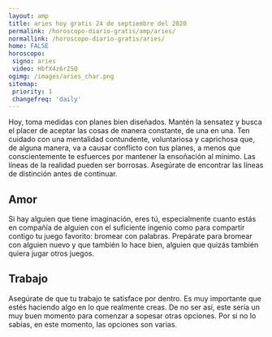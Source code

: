 ```yaml
---
layout: amp
title: aries hoy gratis 24 de septiembre del 2020 
permalink: /horoscopo-diario-gratis/amp/aries/
normallink: /horoscopo-diario-gratis/aries/
home: FALSE
horoscopo:
 signo: aries
 video: HbfX4z6rZSQ
ogimg: /images/aries_char.png
sitemap:
 priority: 1
 changefreq: 'daily'
---
```



Hoy, toma medidas con planes bien diseñados. Mantén la sensatez y busca el placer de aceptar las cosas de manera constante, de una en una. Ten cuidado con una mentalidad contundente, voluntariosa y caprichosa que, de alguna manera, va a causar conflicto con tus planes, a menos que conscientemente te esfuerces por mantener la ensoñación al mínimo. Las líneas de la realidad pueden ser borrosas. Asegúrate de encontrar las líneas de distinción antes de continuar.

## Amor

Si hay alguien que tiene imaginación, eres tú, especialmente cuanto estás en compañía de alguien con el suficiente ingenio como para compartir contigo tu juego favorito: bromear con palabras. Prepárate para bromear con alguien nuevo y que también lo hace bien, alguien que quizás también quiera jugar otros juegos.

## Trabajo

Asegúrate de que tu trabajo te satisface por dentro. Es muy importante que estés haciendo algo en lo que realmente creas. De no ser así, este sería un muy buen momento para comenzar a sopesar otras opciones. Por si no lo sabías, en este momento, las opciones son varias.